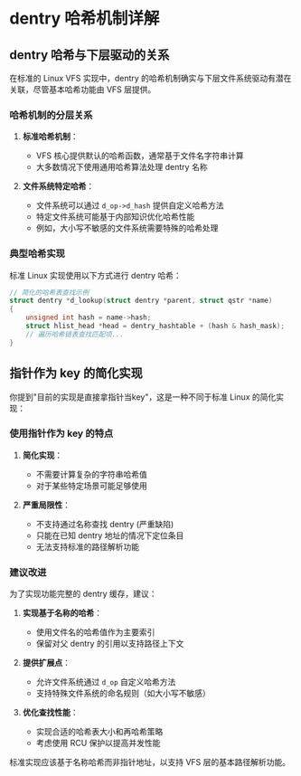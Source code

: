 # dentry 哈希机制详解

## dentry 哈希与下层驱动的关系

在标准的 Linux VFS 实现中，dentry 的哈希机制确实与下层文件系统驱动有潜在关联，尽管基本哈希功能由 VFS 层提供。

### 哈希机制的分层关系

1. **标准哈希机制**：
   - VFS 核心提供默认的哈希函数，通常基于文件名字符串计算
   - 大多数情况下使用通用哈希算法处理 dentry 名称

2. **文件系统特定哈希**：
   - 文件系统可以通过 `d_op->d_hash` 提供自定义哈希方法
   - 特定文件系统可能基于内部知识优化哈希性能
   - 例如，大小写不敏感的文件系统需要特殊的哈希处理

### 典型哈希实现

标准 Linux 实现使用以下方式进行 dentry 哈希：
```c
// 简化的哈希表查找示例
struct dentry *d_lookup(struct dentry *parent, struct qstr *name)
{
    unsigned int hash = name->hash;
    struct hlist_head *head = dentry_hashtable + (hash & hash_mask);
    // 遍历哈希链表查找匹配项...
}
```

## 指针作为 key 的简化实现

你提到"目前的实现是直接拿指针当key"，这是一种不同于标准 Linux 的简化实现：

### 使用指针作为 key 的特点

1. **简化实现**：
   - 不需要计算复杂的字符串哈希值
   - 对于某些特定场景可能足够使用

2. **严重局限性**：
   - 不支持通过名称查找 dentry (严重缺陷)
   - 只能在已知 dentry 地址的情况下定位条目
   - 无法支持标准的路径解析功能

### 建议改进

为了实现功能完整的 dentry 缓存，建议：

1. **实现基于名称的哈希**：
   - 使用文件名的哈希值作为主要索引
   - 保留对父 dentry 的引用以支持路径上下文

2. **提供扩展点**：
   - 允许文件系统通过 `d_op` 自定义哈希方法
   - 支持特殊文件系统的命名规则（如大小写不敏感）

3. **优化查找性能**：
   - 实现合适的哈希表大小和再哈希策略
   - 考虑使用 RCU 保护以提高并发性能

标准实现应该基于名称哈希而非指针地址，以支持 VFS 层的基本路径解析功能。